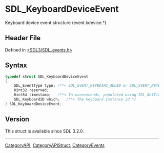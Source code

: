 # SDL_KeyboardDeviceEvent

Keyboard device event structure (event.kdevice.*)

## Header File

Defined in [<SDL3/SDL_events.h>](https://github.com/libsdl-org/SDL/blob/main/include/SDL3/SDL_events.h)

## Syntax

```c
typedef struct SDL_KeyboardDeviceEvent
{
    SDL_EventType type; /**< SDL_EVENT_KEYBOARD_ADDED or SDL_EVENT_KEYBOARD_REMOVED */
    Uint32 reserved;
    Uint64 timestamp;   /**< In nanoseconds, populated using SDL_GetTicksNS() */
    SDL_KeyboardID which;   /**< The keyboard instance id */
} SDL_KeyboardDeviceEvent;
```

## Version

This struct is available since SDL 3.2.0.

----
[CategoryAPI](CategoryAPI), [CategoryAPIStruct](CategoryAPIStruct), [CategoryEvents](CategoryEvents)

